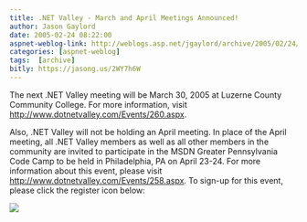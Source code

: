 ```yaml
---
title: .NET Valley - March and April Meetings Announced!
author: Jason Gaylord
date: 2005-02-24 08:22:00
aspnet-weblog-link: http://weblogs.asp.net/jgaylord/archive/2005/02/24/379583.aspx
categories: [aspnet-weblog]
tags:  [archive]
bitly: https://jasong.us/2WY7h6W
---
```


The next .NET Valley meeting will be March 30, 2005 at Luzerne County Community College. For more information, visit http://www.dotnetvalley.com/Events/260.aspx.

Also, .NET Valley will not be holding an April meeting. In place of the April meeting, all .NET Valley members as well as all other members in the community are invited to participate in the MSDN Greater Pennsylvania Code Camp to be held in Philadelphia, PA on April 23-24. For more information about this event, please visit http://www.dotnetvalley.com/Events/258.aspx. To sign-up for this event, please click the register icon below:

[![](https://cdn.jasongaylord.com/images/2005/02/24/icon_register.gif)](http://msevents.microsoft.com/CUI/EventDetail.aspx?EventID=1032269588&Culture=en-US&ref=DotNetValley.com)